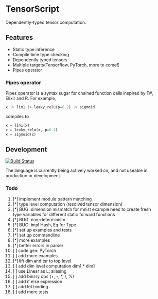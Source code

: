 # TensorScript

Dependently-typed tensor computation.

## Features

* Static type inference
* Compile time type checking
* Dependently typed tensors
* Multiple targets(Tensorflow, PyTorch, more to come!)
* Pipes operator

### Pipes operator

Pipes operator is a syntax sugar for chained function calls inspired by F#, Elixir and R.
For example,

```rust
x |> lin1 |> leaky_relu(p=0.2) |> sigmoid
```

compiles to

```python
x = lin1(x)
x = leaky_relu(x, p=0.2)
x = sigmoid(x)
```

## Development

[![Build Status](https://travis-ci.org/rickyhan/tensorscript-compiler.svg?branch=master)](https://travis-ci.org/rickyhan/tensorscript-compiler)

The language is currently being actively worked on, and not useable in production or development.

### Todo

1. [*] implement module pattern matching
2. [*] type level computation (resolved tensor dimension)
3. [*] BUG: dimension mismatch for mnist example
            need to create fresh type variables for different static forward functions
4. [*] BUG: non-determinism
5. [*] BUG: impl Hash, Eq for Type
6. [*] set up examples and tests
7. [*] set up commandline
8. [*] more examples
9. [*] better errors in parser
10. [ ] code gen: PyTorch
11. [ ] add more examples
12. [*] lift dim and tsr to top level
13. [ ] add dim level computation dim1 * dim1
14. [ ] use Linear as L; aliasing
15. [ ] add binary ops (+, -, *, /, %)
16. [ ] add if else expression
17. [ ] add let binding
18. [ ] add more tests
